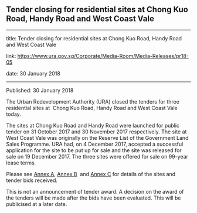 ## Tender closing for residential sites at Chong Kuo Road, Handy Road and West Coast Vale

---

title: Tender closing for residential sites at Chong Kuo Road, Handy Road and West Coast Vale

link: https://www.ura.gov.sg/Corporate/Media-Room/Media-Releases/pr18-05

date: 30 January 2018

---

Published: 30 January 2018

The Urban Redevelopment Authority (URA) closed the tenders for three residential sites at  Chong Kuo Road, Handy Road and West Coast Vale today.

The sites at Chong Kuo Road and Handy Road were launched for public tender on 31 October 2017 and 30 November 2017 respectively. The site at West Coast Vale was originally on the Reserve List of the Government Land Sales Programme. URA had, on 4 December 2017, accepted a successful application for the site to be put up for sale and the site was released for sale on 19 December 2017. The three sites were offered for sale on 99-year lease terms.

Please see [Annex A](https://www.ura.gov.sg/-/media/Corporate/Media-Room/2018/Jan/pr18-05a.pdf), [Annex B](https://www.ura.gov.sg/-/media/Corporate/Media-Room/2018/Jan/pr18-05b.pdf)  and [Annex C](https://www.ura.gov.sg/-/media/Corporate/Media-Room/2018/Jan/pr18-05c.pdf) for details of the sites and tender bids received.

This is not an announcement of tender award. A decision on the award of the tenders will be made after the bids have been evaluated. This will be publicised at a later date.
